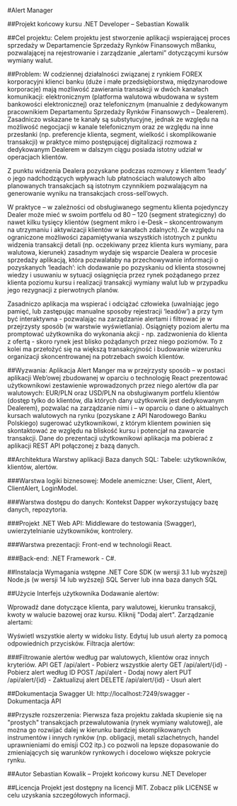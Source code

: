 #Alert Manager

##Projekt końcowy kursu .NET Developer – Sebastian Kowalik

##Cel projektu:
Celem projektu jest stworzenie aplikacji wspierającej proces sprzedaży w Departamencie Sprzedaży Rynków Finansowych mBanku, pozwalającej na rejestrowanie i zarządzanie „alertami” dotyczącymi kursów wymiany walut. 

##Problem:
W codziennej działalności związanej z rynkiem FOREX korporacyjni klienci banku (duże i małe przedsiębiorstwa, międzynarodowe korporacje) mają możliwość zawierania transakcji w dwóch kanałach komunikacji: elektronicznym (platforma walutowa wbudowana w system bankowości elektronicznej) oraz telefonicznym (manualnie z dedykowanym pracownikiem Departamentu Sprzedaży Rynków Finansowych – Dealerem). Zasadniczo wskazane te kanały są substytucyjne, jednak ze względu na możliwość negocjacji w kanale telefonicznym oraz ze względu na inne przesłanki (np. preferencje klienta, segment, wielkość i skomplikowanie transakcji) w praktyce mimo postępującej digitalizacji rozmowa z dedykowanym Dealerem w dalszym ciągu posiada istotny udział w operacjach klientów. 

Z punktu widzenia Dealera pozyskane podczas rozmowy z klientem ‘leady’ o jego nadchodzących wpływach lub płatnościach walutowych albo planowanych transakcjach są istotnym czynnikiem pozwalającym na generowanie wyniku na transakcjach cross-sell’owych. 

W praktyce – w zależności od obsługiwanego segmentu klienta pojedynczy Dealer może mieć w swoim portfelu od 80 – 120 (segment strategiczny) do nawet kilku tysięcy klientów (segment mikro i e-Desk – skoncentrowanym na utrzymaniu i aktywizacji klientów w kanałach zdalnych). Ze względu na ograniczone możliwości zapamiętywania wszystkich istotnych z punktu widzenia transakcji detali (np. oczekiwany przez klienta kurs wymiany, para walutowa, kierunek) zasadnym wydaje się wsparcie Dealera w procesie sprzedaży aplikacją, która pozwalałaby na przechowywanie informacji o pozyskanych ‘leadach’: ich dodawanie po pozyskaniu od klienta stosownej wiedzy i usuwaniu w sytuacji osiągnięcia przez rynek pożądanego przez klienta poziomu kursu i realizacji transakcji wymiany walut lub w przypadku jego rezygnacji z pierwotnych planów.

Zasadniczo aplikacja ma wspierać i odciążać człowieka (uwalniając jego pamięć, lub zastępując manualne sposoby rejestracji ‘leadów’) a przy tym być interaktywna - pozwalając na zarządzanie alertami i filtrować je w przejrzysty sposób (w warstwie wyświetlania). Osiągnięty poziom alertu ma promptować użytkownika do wykonania akcji - np. zadzwonienia do klienta z ofertą - skoro rynek jest blisko pożądanych przez niego poziomów. To z kolei ma przełożyć się na większą transakcyjność i budowanie wizerunku organizacji skoncentrowanej na potrzebach swoich klientów.

##Wyzwania:
Aplikacja Alert Manger ma w przejrzysty sposób – w postaci aplikacji Web’owej zbudowanej w oparciu o technologię React prezentować użytkownikowi zestawienie wprowadzonych przez niego alertów dla par walutowych: EUR/PLN oraz USD/PLN na obsługiwanym portfelu klientów (dostęp tylko do klientów, dla których dany użytkownik jest dedykowanym Dealerem), pozwalać na zarządzanie nimi i – w oparciu o dane o aktualnych kursach walutowych na rynku (pozyskane z API Narodowego Banku Polskiego) sugerować użytkownikowi, z którym klientem powinien się skontaktować ze względu na bliskość kursu i potencjał na zawarcie transakcji. Dane do prezentacji użytkownikowi aplikacja ma pobierać z aplikacji REST API połączonej z bazą danych.


##Architektura
Warstwy aplikacji
Baza danych SQL:
Tabele: użytkowników, klientów, alertów.

###Warstwa logiki biznesowej:
Modele anemiczne: User, Client, Alert, ClientAlert, LoginModel.

###Warstwa dostępu do danych:
Kontekst Dapper wykorzystujący bazę danych, repozytoria.

###Projekt .NET Web API:
Middleware do testowania (Swagger), uwierzytelnianie użytkowników, kontrolery.

###Warstwa prezentacji:
Front-end w technologii React.

###Back-end:
.NET Framework - C#.

##Instalacja
Wymagania wstępne
.NET Core SDK (w wersji 3.1 lub wyższej)
Node.js (w wersji 14 lub wyższej)
SQL Server lub inna baza danych SQL

##Użycie
Interfejs użytkownika
Dodawanie alertów:

Wprowadź dane dotyczące klienta, pary walutowej, kierunku transakcji, kwoty w walucie bazowej oraz kursu.
Kliknij "Dodaj alert".
Zarządzanie alertami:

Wyświetl wszystkie alerty w widoku listy.
Edytuj lub usuń alerty za pomocą odpowiednich przycisków.
Filtracja alertów:

###Filtrowanie alertów według par walutowych, klientów oraz innych kryteriów.
API
GET /api/alert - Pobierz wszystkie alerty
GET /api/alert/{id} - Pobierz alert według ID
POST /api/alert - Dodaj nowy alert
PUT /api/alert/{id} - Zaktualizuj alert
DELETE /api/alert/{id} - Usuń alert

##Dokumentacja
Swagger UI: http://localhost:7249/swagger - Dokumentacja API

##Przyszłe rozszerzenia:
Pierwsza faza projektu zakłada skupienie się na "prostych" transakcjach przewalutowania (rynek wymiany walutowej), ale można go rozwijać dalej w kierunku bardziej skomplikowanych instrumentów  i innych rynków (np. obligacji, metali szlachetnych, handel uprawnieniami do emisji CO2 itp.) co pozwoli na lepsze dopasowanie do zmieniających się warunków rynkowych i docelowo większe pokrycie rynku.

##Autor
Sebastian Kowalik – Projekt końcowy kursu .NET Developer

##Licencja
Projekt jest dostępny na licencji MIT. Zobacz plik LICENSE w celu uzyskania szczegółowych informacji.
